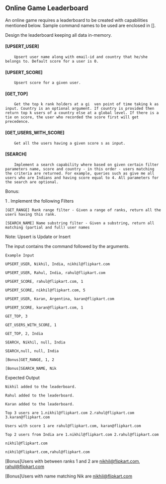 ## Online Game Leaderboard

An online game requires a leaderboard to be created with capabilities mentioned below. Sample command names to be used are enclosed in [].

Design the leaderboard keeping all data in-memory.

#### [UPSERT_USER] 
        Upsert user name along with email-id and country that he/she belongs to. Default score for a user is 0.

#### [UPSERT_SCORE] 
        Upsert score for a given user.

#### [GET_TOP] 
        Get the top k rank holders at a gi	ven point of time taking k as input. Country is an optional argument. If country is provided then return top k users of a country else at a global level. If there is a tie on score, the user who recorded the score first will get precedence. 

#### [GET_USERS_WITH_SCORE] 
        Get all the users having a given score s as input.

#### [SEARCH] 
        Implement a search capability where based on given certain filter parameters name, score and country - in this order - users matching the criteria are returned. For example, queries such as give me all users who are Indians and having score equal to 4. All parameters for the search are optional.

Bonus:

1 . Implement the following Filters 

    [GET_RANGE] Rank range filter - Given a range of ranks, return all the users having this rank. 

    [SEARCH_NAME] Name substring filter - Given a substring, return all matching (partial and full) user names


Note: Upsert is Update or Insert

The input contains the command followed by the arguments.

    Example Input

    UPSERT_USER, Nikhil, India, nikhil@flipkart.com

    UPSERT_USER, Rahul, India, rahul@flipkart.com

    UPSERT_SCORE, rahul@flipkart.com, 1

    UPSERT_SCORE, nikhil@flipkart.com, 5

    UPSERT_USER, Karan, Argentina, karan@flipkart.com

    UPSERT_SCORE, karan@flipkart.com, 1

    GET_TOP, 3

    GET_USERS_WITH_SCORE, 1

    GET_TOP, 2, India

    SEARCH, Nikhil, null, India 

    SEARCH,null, null, India

    [Bonus]GET_RANGE, 1, 2

    [Bonus]SEARCH_NAME, Nik



Expected Output

    Nikhil added to the leaderboard.

    Rahul added to the leaderboard.

    Karan added to the leaderboard.

    Top 3 users are 1.nikhil@flipkart.com 2.rahul@flipkart.com 3.karan@flipkart.com

    Users with score 1 are rahul@flipkart.com, karan@flipkart.com

    Top 2 users from India are 1.nikhil@flipkart.com 2.rahul@flipkart.com 

    nikhil@flipkart.com

    nikhil@flipkart.com,rahul@flipkart.com

[Bonus]Users with between ranks 1 and 2 are nikhil@flipkart.com, rahul@flipkart.com

[Bonus]Users with name matching Nik are nikhil@flipkart.com
